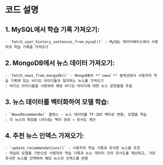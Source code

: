 # 코드 설명
## 1. **MySQL에서 학습 기록 가져오기**:
    - `fetch_user_history_sentences_from_mysql()` : MySQL 데이터베이스에서 사용자의 학습 기록을 가져오기
## 2. **MongoDB에서 뉴스 데이터 가져오기**:
    - `fetch_news_from_mongodb()` - MongoDB의 **`news`** 컬렉션에서 사용자의 학습 기록에 있는 비디오 아이디들과 일치하는 뉴스를 가져오기
    : 비디오 아이디들을 사용하여 해당 비디오 아이디에 대한 뉴스 문장들을 추출
## 3. **뉴스 데이터를 벡터화하여 모델 학습**:
    - `NewsRecommender` 클래스 - 뉴스 데이터를 TF-IDF 벡터로 변환, 모델을 학습
    : 각 뉴스의 특징을 나타내는 벡터 생성 → 유사도 계산
## 4. **추천 뉴스 인덱스 가져오기**:
    - `update_recommendations()` - 사용자의 학습 기록과 유사한 뉴스를 추천
    : 학습된 모델을 기반으로 사용자의 학습 기록과 뉴스 데이터 간의 유사도를 계산하고, 가장 유사한 뉴스를 선택하여 해당 뉴스의 인덱스를 반환
